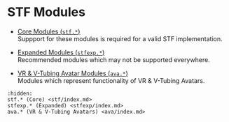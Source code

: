 # STF Modules

* [Core Modules (`stf.*`)](stf/index.md)\
	Suppport for these modules is required for a valid STF implementation.

* [Expanded Modules (`stfexp.*`)](stfexp/index.md)\
	Recommended modules which may not be supported everywhere.

* [VR & V-Tubing Avatar Modules (`ava.*`)](ava/index.md)\
	Modules which represent functionality of VR & V-Tubing Avatars.

```{toctree}
:hidden:
stf.* (Core) <stf/index.md>
stfexp.* (Expanded) <stfexp/index.md>
ava.* (VR & V-Tubing Avatars) <ava/index.md>
```
